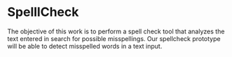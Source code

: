 # SpelllCheck
The objective of this work is to perform a spell check tool that analyzes the text entered in search for possible misspellings. Our spellcheck prototype will be able to detect misspelled words in a text input.
